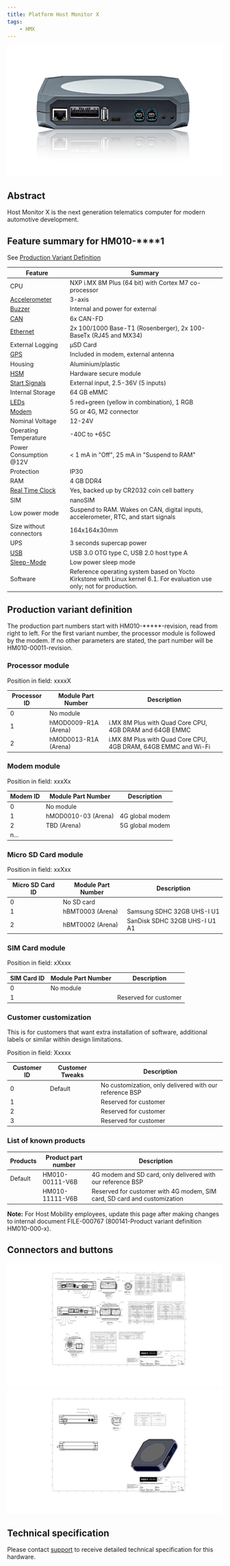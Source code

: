 ```yaml
---
title: Platform Host Monitor X
tags:
    - HMX
---
```

![](hmx-box.png)
## Abstract

Host Monitor X is the next generation telematics computer for modern automotive development.

## Feature summary for HM010-\*\*\*\*1

See [Production Variant Definition](#production-variant-definition)

| Feature | Summary
| --- | ---
| CPU | NXP i.MX 8M Plus (64 bit) with Cortex M7 co-processor
| [Accelerometer](../interfaces/accelerometer.md) | 3-axis
| [Buzzer](../interfaces/digital_io.md) | Internal and power for external
| [CAN](../interfaces/can.md) | 6x CAN-FD
| [Ethernet](../interfaces/ethernet.md) |  2x 100/1000 Base-T1 (Rosenberger), 2x 100-BaseTx (RJ45 and MX34)
| External Logging | µSD Card
| [GPS](../interfaces/hmx/modem.md) | Included in modem, external antenna
| Housing | Aluminium/plastic
| [HSM](../interfaces/hsm.md) | Hardware secure module
| [Start Signals](../interfaces/start_signal.md) | External input, 2.5-36V (5 inputs)
| Internal Storage | 64 GB eMMC
| [LEDs](../interfaces/leds.md) | 5 red+green (yellow in combination), 1 RGB
| [Modem](../interfaces/modem/modem.md) | 5G or 4G, M2 connector
| Nominal Voltage | 12-24V
| Operating Temperature | -40C to +65C
| Power Consumption @12V | < 1 mA in "Off", 25 mA  in "Suspend to RAM"
| Protection | IP30
| RAM | 4 GB DDR4
| [Real Time Clock](../interfaces/rtc.md) | Yes, backed up by CR2032 coin cell battery
| SIM | nanoSIM
| Low power mode | Suspend to RAM. Wakes on CAN, digital inputs, accelerometer, RTC, and start signals
| Size without connectors | 164x164x30mm
| UPS | 3 seconds supercap power
| [USB](../interfaces/hmx/usb.md) | USB 3.0 OTG type C, USB 2.0 host type A
| [Sleep-Mode](../system/power_management.md) | Low power sleep mode |
| Software | Reference operating system based on Yocto Kirkstone with Linux kernel 6.1. For evaluation use only; not for production.


## Production variant definition

The production part numbers start with HM010-\*\*\*\*\*-revision, read from right to left. For the first variant number, the processor module is followed by the modem. If no other parameters are stated, the part number will be HM010-00011-revision.

### Processor module

Position in field: xxxxX

| Processor ID | Module Part Number                 | Description                                         |
|--------------|------------------------------------|-----------------------------------------------------|
| 0            | No module                          |                                                     |
| 1            | hMOD0009-R1A (Arena)               | i.MX 8M Plus with Quad Core CPU, 4GB DRAM and 64GB EMMC |
| 2            | hMOD0013-R1A (Arena)               | i.MX 8M Plus with Quad Core CPU, 4GB DRAM, 64GB EMMC and Wi-Fi |

### Modem module

Position in field: xxxXx

| Modem ID | Module Part Number     | Description             |
|----------|------------------------|-------------------------|
| 0        | No module              |                         |
| 1        | hMOD0010-03 (Arena)    | 4G global modem         |
| 2        | TBD (Arena)            | 5G global modem         |
| n…       |                        |                         |

### Micro SD Card module

Position in field: xxXxx

| Micro SD Card ID | Module Part Number  | Description                             |
|------------------|---------------------|-----------------------------------------|
| 0                | No SD card          |                                         |
| 1                | hBMT0003 (Arena)    | Samsung SDHC 32GB UHS-I U1              |
| 2                | hBMT0002 (Arena)    | SanDisk SDHC 32GB UHS-I U1 A1           |

### SIM Card module

Position in field: xXxxx

| SIM Card ID | Module Part Number | Description             |
|-------------|---------------------|-------------------------|
| 0           | No module           |                         |
| 1           | <Reserved>          | Reserved for customer   |

### Customer customization

This is for customers that want extra installation of software, additional labels or similar within design limitations.

Position in field: Xxxxx

| Customer ID | Customer Tweaks | Description                                             |
|-------------|-----------------|---------------------------------------------------------|
| 0           | Default         | No customization, only delivered with our reference BSP |
| 1           | <Reserved>      | Reserved for customer                                   |
| 2           | <Reserved>      | Reserved for customer                                   |
| 3           | <Reserved>      | Reserved for customer                                   |

### List of known products

| Products | Product part number | Description                                            |
|-------------|-----------------|--------------------------------------------------------|
| Default |   HM010-00111-V6B           | 4G modem and SD card, only delivered with our reference BSP |
| <Reserved>           | HM010-11111-V6B      | Reserved for customer with 4G modem, SIM card, SD card and customization |

**Note:** For Host Mobility employees, update this page after making changes to internal document FILE-000767 (800141-Product variant definition HM010-000-x).


## Connectors and buttons

[![Connectors and buttons](../assets/800125_HMX%20connectors%20and%20buttons%20(page%201).PNG)](../assets/800125_HMX%20connectors%20and%20buttons.PDF)
[![Connectors and buttons 2](../assets/800125_HMX%20connectors%20and%20buttons%20(page%202).PNG)](../assets/800125_HMX%20connectors%20and%20buttons.PDF)

## Technical specification

Please contact [support](../support.md) to receive detailed technical specification for this hardware.
